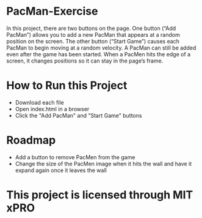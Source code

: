 # PacMan-Exercise

In this project, there are two buttons on the page. One button (“Add PacMan”) allows you to add a new PacMan that appears at a random position on the screen. The other button (“Start Game”) causes each PacMan to begin moving at a random velocity. A PacMan can still be added even after the game has been started. When a PacMen hits the edge of a screen, it changes positions so it can stay in the page’s frame.

# How to Run this Project
- Download each file
- Open index.html in a browser
- Click the "Add PacMan" and "Start Game" buttons


# Roadmap
- Add a button to remove PacMen from the game 
- Change the size of the PacMen image when it hits the wall and have it expand again once it leaves the wall 

# This project is licensed through MIT xPRO
